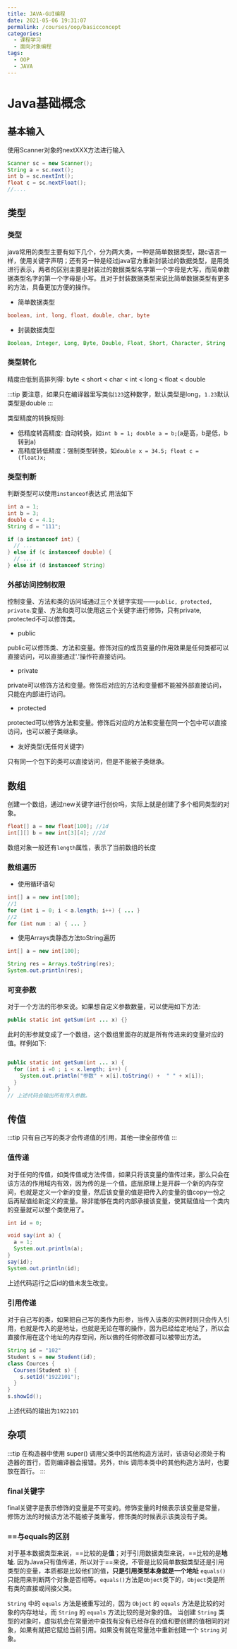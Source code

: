 ```yaml
---
title: JAVA-GUI编程
date: 2021-05-06 19:31:07
permalink: /courses/oop/basicconcept
categories:
  - 课程学习
  - 面向对象编程
tags:
  - OOP
  - JAVA
---
```


# Java基础概念

## 基本输入

使用Scanner对象的nextXXX方法进行输入

```java
Scanner sc = new Scanner();
String a = sc.next();
int b = sc.nextInt();
float c = sc.nextFloat();
//....
```

## 类型

### 类型

java常用的类型主要有如下几个，分为两大类，一种是简单数据类型，跟c语言一样，使用关键字声明；还有另一种是经过java官方重新封装过的数据类型，是用类进行表示，两者的区别主要是封装过的数据类型名字第一个字母是大写，而简单数据类型名字的第一个字母是小写。且对于封装数据类型来说比简单数据类型有更多的方法，具备更加方便的操作。

- 简单数据类型

```java
boolean, int, long, float, double, char, byte
```

- 封装数据类型

```java
Boolean, Integer, Long, Byte, Double, Float, Short, Character, String
```

### 类型转化

精度由低到高排列得:
byte < short < char < int < long < float < double

:::tip
要注意，如果只在编译器里写类似`123`这种数字，默认类型是long，`1.23`默认类型是double
:::

类型精度的转换规则:

- 低精度转高精度: 自动转换，如`int b = 1; double a = b;`(a是高，b是低，b转到a)
- 高精度转低精度：强制类型转换，如`double x = 34.5; float c = (float)x;`

### 类型判断

判断类型可以使用`instanceof`表达式
用法如下

```java
int a = 1;
int b = 3;
double c = 4.1;
String d = "111";

if (a instanceof int) {
  // ...
} else if (c instanceof double) {
  // ...
} else if (d instanceof String)
```

### 外部访问控制权限

控制变量、方法和类的访问域通过三个关键字实现——`public, protected, private`.变量、方法和类可以使用这三个关键字进行修饰，只有private, protected不可以修饰类。

- public

public可以修饰类、方法和变量。修饰对应的成员变量的作用效果是任何类都可以直接访问，可以直接通过'.'操作符直接访问。

- private

private可以修饰方法和变量。修饰后对应的方法和变量都不能被外部直接访问，只能在内部进行访问。

- protected

protected可以修饰方法和变量。修饰后对应的方法和变量在同一个包中可以直接访问，也可以被子类继承。

- 友好类型(无任何关键字)

只有同一个包下的类可以直接访问，但是不能被子类继承。

## 数组

创建一个数组，通过new关键字进行创价吗，实际上就是创建了多个相同类型的对象。

```java
float[] a = new float[100]; //1d
int[][] b = new int[3][4]; //2d

```

数组对象一般还有`length`属性，表示了当前数组的长度

### 数组遍历

- 使用循环语句

```java
int[] a = new int[100];
//1
for (int i = 0; i < a.length; i++) { ... }
//2
for (int num : a) { ... }
```

- 使用Arrays类静态方法toString遍历

```java
int[] a = new int[100];

String res = Arrays.toString(res);
System.out.println(res);
```

### 可变参数

对于一个方法的形参来说。如果想自定义参数数量，可以使用如下方法:

```java
public static int getSum(int ... x) {}
```

此时的形参就变成了一个数组，这个数组里面存的就是所有传进来的变量对应的值。样例如下:

```java

public static int getSum(int ... x) {
  for (int i =0 ; i < x.length; i++) {
    System.out.println("参数" + x[i].toString() +  " " + x[i]);
  }
}
// 上述代码会输出所有传入参数。
```

## 传值

:::tip
只有自己写的类才会传递值的引用，其他一律全部传值
:::

### 值传递

对于任何的传值，如类传值或方法传值，如果只将该变量的值传过来，那么只会在该方法的作用域内有效，因为传的是一个值。底层原理上是开辟一个新的内存空间，也就是定义一个新的变量，然后该变量的值是把传入的变量的值copy一份之后再赋值给新定义的变量。除非能够在类的内部承接该变量，使其赋值给一个类内的变量就可以整个类使用了。

```java
int id = 0;

void say(int a) {
  a = 1;
  System.out.println(a);
}
say(id);
System.out.println(id);
```

上述代码运行之后id的值未发生改变。

### 引用传递

对于自己写的类，如果把自己写的类作为形参，当传入该类的实例时则只会传入引用，也就是传入的是地址，也就是无论在哪的操作，因为已经给定地址了，所以会直接作用在这个地址的内存空间，所以做的任何修改都可以被带出方法。

```java
String id = "102"
Student s = new Student(id);
class Cources {
  Courses(Student s) {
    s.setId("1922101");
  }
}
s.showId();
```

上述代码的输出为`1922101`

## 杂项

:::tip
在构造器中使用 super() 调用父类中的其他构造方法时，该语句必须处于构造器的首行，否则编译器会报错。另外，this 调用本类中的其他构造方法时，也要放在首行。
:::

### final关键字

final关键字是表示修饰的变量是不可变的。修饰变量的时候表示该变量是常量，修饰方法的时候该方法不能被子类重写，修饰类的时候表示该类没有子类。

### ==与equals的区别

对于基本数据类型来说，==比较的是**值**；对于引用数据类型来说，==比较的是**地址**.
因为Java只有值传递，所以对于==来说，不管是比较简单数据类型还是引用类型的变量，本质都是比较他们的值，**只是引用类型本身就是一个地址**
`equals()`只能用来判断两个对象是否相等。`equals()`方法是`Object`类下的，`Object`类是所有类的直接或间接父类。

`String` 中的 `equals` 方法是被重写过的，因为 `Object` 的 `equals` 方法是比较的对象的内存地址，而 `String` 的 `equals` 方法比较的是对象的值。 当创建 `String` 类型的对象时，虚拟机会在常量池中查找有没有已经存在的值和要创建的值相同的对象，如果有就把它赋给当前引用。如果没有就在常量池中重新创建一个 `String` 对象。